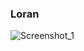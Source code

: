 ### L o r a n 








![Screenshot_1](https://github.com/user-attachments/assets/6ab225cf-fe35-40b2-b489-6d987fa5770e)
